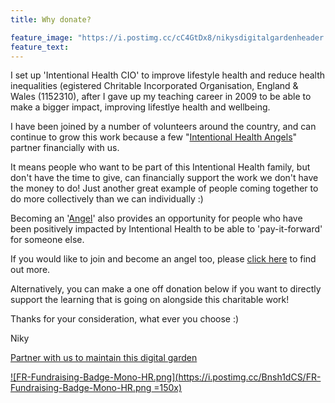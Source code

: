 ```yaml
---
title: Why donate?

feature_image: "https://i.postimg.cc/cC4GtDx8/nikysdigitalgardenheader.png"
feature_text: 
---
```


I set up 'Intentional Health CIO' to improve lifestyle health and reduce health inequalities (egistered Chritable Incorporated Organisation, England & Wales (1152310), after I gave up my teaching career in 2009 to be able to make a bigger impact, improving lifestlye health and wellbeing.

I have been joined by a number of volunteers around the country, and can continue to grow this work because a few "[Intentional Health Angels](https://intentionalhealth.uk/angels/)" partner financially with us. 

It means people who want to be part of this Intentional Health family, but don't have the time to give, can financially support the work we don't have the money to do! Just another great example of people coming together to do more collectively than we can individually :)

Becoming an '[Angel](https://intentionalhealth.uk/angels/)' also provides an opportunity for people who have been positively impacted by Intentional Health to be able to 'pay-it-forward' for someone else.

If you would like to join and become an angel too, please [click here](http://intentionalhealth.uk/angels/) to find out more.

Alternatively, you can make a one off donation below if you want to directly support the learning that is going on alongside this charitable work! 

Thanks for your consideration, what ever you choose :) 

Niky 

[Partner with us to maintain this digital garden](https://www.stewardship.org.uk/pages/IntentionalHealthDigitalGarden)

[![FR-Fundraising-Badge-Mono-HR.png](https://i.postimg.cc/Bnsh1dCS/FR-Fundraising-Badge-Mono-HR.png =150x)](https://www.fundraisingregulator.org.uk/directory?name=Intentional+Health)  